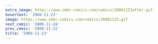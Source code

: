 ```yaml
---
extra_image: https://www.smbc-comics.com/comics/20081123after.gif
hovertext: '2008-11-23'
image: https://www.smbc-comics.com/comics/20081123.gif
next_comic: '2008-11-24'
prev_comic: '2008-11-22'
title: '2008-11-23'
---
```


